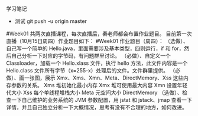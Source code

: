 学习笔记

- 测试 git push -u origin master


#Week01 共两次直播课程，每次直播后，秦老师都会布置作业题目。
目前第一次直播（10月15日周四）作业题目如下：
#Week01 作业题目（周四）：
（选做）、自己写一个简单的 Hello.java，里面需要涉及基本类型，四则运行，if 和 for，然后自己分析一下对应的字节码，有问题群里讨论。
（必做）、自定义一个 Classloader，加载一个 Hello.xlass 文件，执行 hello 方法，此文件内容是一个 Hello.class 文件所有字节（x=255-x）处理后的文件。文件群里提供。
（必做）、画一张图，展示 Xmx、Xms、Xmn、Meta、DirectMemory、Xss 这些内存参数的关系。
Xms 堆初始化最小内存
Xmx 堆可使用最大内容
Xmn 设置年轻代大小
Xss 每个单线程堆栈大小
Meta 元空间大小
DirectMemory 
（选做）、检查一下自己维护的业务系统的 JVM 参数配置，用 jstat 和 jstack、jmap 查看一下详情，并且自己独立分析一下大概情况，思考有没有不合理的地方，如何改进。